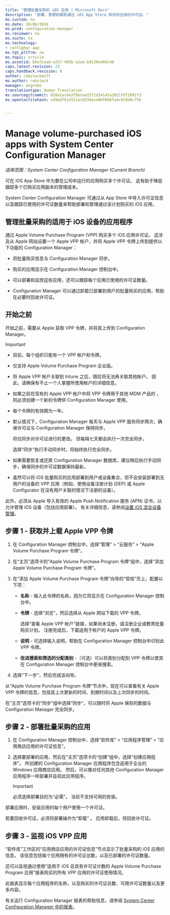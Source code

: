 ```yaml
---
title: "管理批量采购的 iOS 应用 | Microsoft Docs"
description: "部署、管理和跟踪通过 iOS App Store 购买的应用的许可证。"
ms.custom: na
ms.date: 10/06/2016
ms.prod: configuration-manager
ms.reviewer: na
ms.suite: na
ms.technology:
- configmgr-app
ms.tgt_pltfrm: na
ms.topic: article
ms.assetid: b5e7cead-e257-405b-a2aa-b0130e48dc40
caps.latest.revision: 23
caps.handback.revision: 0
author: robstackmsft
ms.author: robstack
manager: angrobe
translationtype: Human Translation
ms.sourcegitcommit: 828e2ac9a3f9bcea1571d24145a1021fdf1091f3
ms.openlocfilehash: cd9edf61d151ac8334ace0bf668fa4c919d8c75b


---
```

# <a name="manage-volume-purchased-ios-apps-with-system-center-configuration-manager"></a>Manage volume-purchased iOS apps with System Center Configuration Manager

*适用范围：System Center Configuration Manager (Current Branch)*



 可在 iOS App Store 中为要在公司中运行的应用购买多个许可证。 这有助于降低跟踪多个已购买应用副本的管理成本。  

 System Center Configuration Manager 可通过从 App Store 中导入许可证信息以及跟踪已使用的许可证数量来帮助部署和管理通过该计划购买的 iOS 应用。  

## <a name="manage-volume-purchased-apps-for-ios-devices"></a>管理批量采购的适用于 iOS 设备的应用程序  
 通过 Apple Volume Purchase Program (VPP) 购买多个 iOS 应用许可证。 这涉及从 Apple 网站设置一个 Apple VPP 帐户，并将 Apple VPP 令牌上传到提供以下功能的 Configuration Manager：  

-   将批量购买信息与 Configuration Manager 同步。  

-   购买的应用显示在 Configuration Manager 控制台中。  

-   可以部署和监控这些应用，还可以跟踪每个应用已使用的许可证数量。  

-   Configuration Manager 可以通过卸载已部署到用户的批量购买的应用，帮助在必要时回收许可证。  

## <a name="before-you-start"></a>开始之前  
 开始之前，需要从 Apple 获取 VPP 令牌，并将其上传到 Configuration Manager。  

> [!IMPORTANT]  
>  -   目前，每个组织只能有一个 VPP 帐户和令牌。  
> -   仅支持 Apple Volume Purchase Program 企业版。  
> -   将 Apple VPP 帐户关联到 Intune 之后，随后将无法再关联其他帐户。 因此，请确保有不止一个人掌握所使用帐户的详细信息。  
> -   如果之前在现有的 Apple VPP 帐户中将 VPP 令牌用于其他 MDM 产品的 ，则必须创建一个新的令牌供 Configuration Manager 使用。  
> -   每个令牌的有效期为一年。  
> -   默认情况下，Configuration Manager 每天与 Apple VPP 服务同步两次，确保许可证与 Configuration Manager 保持同步。  
>   
>      将仅同步对许可证进行的更改。 但每隔七天都会执行一次完全同步。  
>   
>      选择“同步”执行手动同步时，将始终执行完全同步。  
> -   如果需要恢复或还原 Configuration Manager 数据库，建议稍后执行手动同步，确保同步的许可证数据保持最新。  
> -   虽然可以将 iOS 批量购买的应用部署到用户或设备集合，但不会安装部署到无用户的设备的 VPP 应用（例如，使用设备注册计划 (DEP) 或 Apple Configurator 在没有用户关联的情况下注册的设备）。  

 此外，必须从 Apple 导入有效的 Apple Push Notification 服务 (APN) 证书，以允许管理 iOS 设备（包括应用部署）。 有关详细信息，请参阅[设置 iOS 混合设备管理](../../mdm/deploy-use/enroll-hybrid-ios-mac.md)。  

## <a name="step-1---to-get-and-upload-an-apple-vpp-token"></a>步骤 1 - 获取并上载 Apple VPP 令牌  

1.  在 Configuration Manager 控制台中，选择“管理” > “云服务” > “Apple Volume Purchase Program 令牌”。   

3.  在“主页”选项卡的“Apple Volume Purchase Program 令牌”组中，选择“添加 Apple Volume Purchase Program 令牌”。  

4.  在“添加 Apple Volume Purchase Program 令牌”向导的“常规”页上，配置以下项：   

    -   **名称** - 输入此令牌的名称，因为它将显示在 Configuration Manager 控制台中。  

    -   **令牌** - 选择“浏览”，然后选择从 Apple 网站下载的 VPP 令牌。  

         选择“查看 Apple VPP 帐户”链接，如果尚未注册，请注册企业或教育批量购买计划。 注册完成后，下载适用于帐户的 Apple VPP 令牌。  

    -   **说明** - 可选择输入说明，帮助在 Configuration Manager 控制台中识别此 VPP 令牌。  

    -   **改进搜索和筛选的分配类别** -（可选）可以将类别分配到 VPP 令牌以使其在 Configuration Manager 控制台中更易搜索。  

5.  选择“下一步”，然后完成该向导。  

从“Apple Volume Purchase Program 令牌”节点中，现在可以查看有关 Apple VPP 令牌的信息，包括其上次更新的时间、到期时间以及上次同步的时间。

在“主页”选项卡的“同步”组中选择“同步”，可以随时将 Apple 保存的数据与 Configuration Manager 完全同步。  

## <a name="step-2---deploy-a-volume-purchased-app"></a>步骤 2 - 部署批量采购的应用  

1.  在 Configuration Manager 控制台中，选择“软件库” > “应用程序管理” > “应用商店应用的许可证信息”。  

3.  选择要部署的应用，然后在“主页”选项卡的“创建”组中，选择“创建应用程序”。
所创建的 Configuration Manager 应用程序包含适用于企业的 Windows 应用商店应用。 然后，可以像对任何其他 Configuration Manager 应用程序一样部署并监视此应用程序。

    > [!IMPORTANT]  
    > 必须选择部署目的为“必需”。 当前不支持可用的安装。

 部署应用时，安装应用的每个用户使用一个许可证。  

 若要回收许可证，必须将部署操作为“卸载” 。 应用卸载后，将回收许可证。  

## <a name="step-3---monitor-ios-vpp-apps"></a>步骤 3 - 监视 iOS VPP 应用  
 “软件库”工作区的“应用商店应用的许可证信息”节点显示了批量采购的 iOS 应用的信息。 该信息包括每个应用拥有的许可证总数，以及已部署的许可证数量。

 还可以监视通过使用“适用于 iOS 且具有许可证计数的 Apple Volume Purchase Program 应用”报表购买的所有 VPP 应用的许可证使用情况。  

 此报表显示每个应用程序的名称，以及购买的许可证总数、可用许可证数量以及更多内容。  

 有关运行 Configuration Manager 报表的帮助信息，请参阅 [System Center Configuration Manager 中的报表](../../core/servers/manage/reporting.md)。  



<!--HONumber=Dec16_HO3-->


